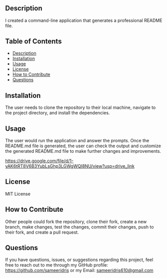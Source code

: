 # <README generator>

## Description

I created a command-line application that generates a professional README file.

## Table of Contents 

- [Description](#description)
- [Installation](#installation)
- [Usage](#usage)
- [License](#license)
- [How to Contribute](#how-to-contribute)
- [Questions](#questions)

## Installation

The user needs to clone the repository to their local machine, navigate to the project directory, and install the dependencies.

## Usage

The user would run the application and answer the prompts. Once the README.md file is generated,  the user can check the output and customize the generated README.md file to make further changes and improvements.

https://drive.google.com/file/d/1-yAK6tRT8V6B3YubLsGhp3LGWgWQI8NU/view?usp=drive_link

## License

MIT License

## How to Contribute

Other people could fork the repository, clone their fork,  create a new branch,  make changes, test the changes, commit their changes, push to their fork, and create a pull request.

## Questions

If you have questions, issues, or suggestions regarding this project, feel free to reach out to me through my GitHub profile: https://github.com/sameeridris or my Email: sameeridris610@gmail.com
